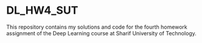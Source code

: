 # DL_HW4_SUT
This repository contains my solutions and code for the fourth homework assignment of the Deep Learning course at Sharif University of Technology.
